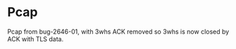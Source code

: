 Pcap
====

Pcap from bug-2646-01, with 3whs ACK removed so 3whs is now closed by ACK with TLS data.
